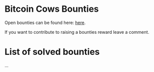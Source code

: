 # Bitcoin Cows Bounties

Open bounties can be found here: [here](https://github.com/bitcoincows/bounties/issues).

If you want to contribute to raising a bounties reward leave a comment.

# List of solved bounties
...
